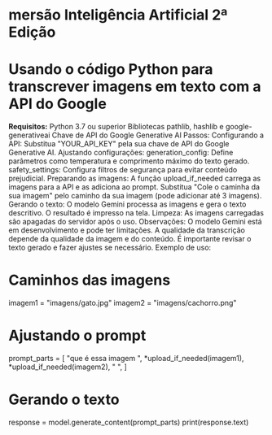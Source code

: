 # mersão Inteligência Artificial 2ª Edição

# Usando o código Python para transcrever imagens em texto com a API do Google
**Requisitos:**
Python 3.7 ou superior
Bibliotecas pathlib, hashlib e google-generativeai
Chave de API do Google Generative AI
Passos:
Configurando a API:
Substitua "YOUR_API_KEY" pela sua chave de API do Google Generative AI.
Ajustando configurações:
generation_config: Define parâmetros como temperatura e comprimento máximo do texto gerado.
safety_settings: Configura filtros de segurança para evitar conteúdo prejudicial.
Preparando as imagens:
A função upload_if_needed carrega as imagens para a API e as adiciona ao prompt.
Substitua "Cole o caminha da sua imagem" pelo caminho da sua imagem (pode adicionar até 3 imagens).
Gerando o texto:
O modelo Gemini processa as imagens e gera o texto descritivo.
O resultado é impresso na tela.
Limpeza:
As imagens carregadas são apagadas do servidor após o uso.
Observações:
O modelo Gemini está em desenvolvimento e pode ter limitações.
A qualidade da transcrição depende da qualidade da imagem e do conteúdo.
É importante revisar o texto gerado e fazer ajustes se necessário.
Exemplo de uso:
# Caminhos das imagens
imagem1 = "imagens/gato.jpg"
imagem2 = "imagens/cachorro.png"

# Ajustando o prompt
prompt_parts = [
    "que é essa imagem ",
    *upload_if_needed(imagem1),
    *upload_if_needed(imagem2),
    " ",
]

# Gerando o texto
response = model.generate_content(prompt_parts)
print(response.text)

